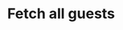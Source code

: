 ---
title: Fetch all guests
excerpt: >-
  Fetches a list of all guests along with their loyalty program information,
  including accumulated points and booking history.
api:
  file: .api_docs.json
  operationId: get_guests
hidden: false
---
